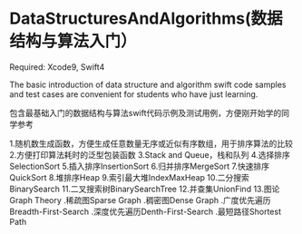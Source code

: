 # DataStructuresAndAlgorithms(数据结构与算法入门）

Required: Xcode9, Swift4

The basic introduction of data structure and algorithm swift code samples 
and test cases are convenient for students who have just learning.

包含最基础入门的数据结构与算法swift代码示例及测试用例，方便刚开始学的同学参考

1.随机数生成函数，方便生成任意数量无序或近似有序数组，用于排序算法的比较
2.方便打印算法耗时的泛型包装函数
3.Stack and Queue，栈和队列
4.选择排序SelectionSort
5.插入排序InsertionSort
6.归并排序MergeSort
7.快速排序QuickSort
8.堆排序Heap
9.索引最大堆IndexMaxHeap
10.二分搜索BinarySearch
11.二叉搜索树BinarySearchTree
12.并查集UnionFind
13.图论Graph Theory
.稀疏图Sparse Graph
.稠密图Dense Graph
.广度优先遍历Breadth-First-Search
.深度优先遍历Denth-First-Search
.最短路径Shortest Path
